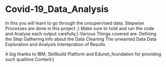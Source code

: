 # Covid-19_Data_Analysis
In this you will learn to go through the unsupervised data. 
Stepwise Processes are done in this project ;)
Make sure to hold and run the code and Analyse each output carefully;)
Various Things covered are:
           Defining the Step
           Gathering Info about the Data
           Cleaning The unwanted Data
           Data Exploration and Analysis
           Interepration of Results
           
         
         
A big thanks to IBM, Skillbuild Platform and Edunet_foundation for providing such qualitive Content:)          
